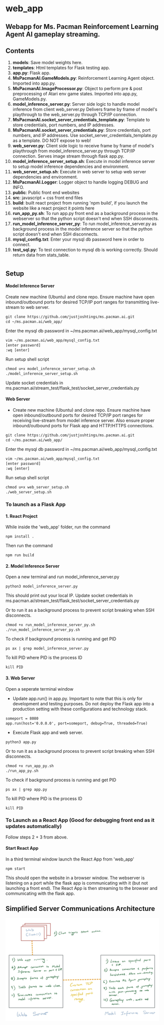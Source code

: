 # web_app

## Webapp for Ms. Pacman Reinforcement Learning Agent AI gameplay streaming.

## Contents
1. **models**: Save model weights here.
2. **templates**: Html templates for Flask testing app.
3. **app.py**: Flask app.
4. **MsPacmanAI.GameModels.py**: Reinforcement Learning Agent object. Imported into app.py.
5. **MsPacmanAI.ImageProcessor.py**: Object to perform pre & post preprocessing of Atari env game states. Imported into app.py, GameModels.py.
6. **model_inference_server.py**: Server side logic to handle model inference from client web_server.py Delivers frame by frame of model's playthrough to the web_server.py through TCP/IP connection.
7. **MsPacmanAI.socket_server_credentials_template.py**: Template to store credentials, port numbers, and IP addresses.
8. **MsPacmanAI.socket_server_credentials.py**: Store credentials, port numbers, and IP addresses. Use socket_server_credentials_template.py as a template. DO NOT expose to web!
9. **web_server.py**: Client side logic to receive frame by frame of model's playthrough from model_inference_server.py through TCP/IP connection. Serves image stream through flask app.py.
10. **model_inference_server_setup.sh**: Execute in model inference server to setup model inference dependencies and environment.
11. **web_server_setup.sh**: Execute in web server to setup web server dependencies and environment.
12. **MsPacmanAI.Logger**: Logger object to handle logging DEBUG and INFO.
13. **public**: Public front end websites
14. **src**: javascript + css front end files
15. **build**: built react project from running 'npm build', if you launch the website like a react project it 
    points here
16. **run_app_py.sh**: To run app.py front end as a background process in the webserver so that the python script doesn't end when SSH disconnects.
17. **run_model_inference_server_py**: To run model_inference_server.py as background process in the model inference server so that the python script doesn't end when SSH disconnects.
18. **mysql_config.txt**: Enter your mysql db password here in order to connect.
19. **test_sql.py**: To test connection to mysql db is working correctly. Should return data from stats_table.

# <a name="setup"></a>
## Setup
#### Model Inference Server
Create new machine (Ubuntu) and clone repo. Ensure machine have open inbound/outbound ports for desired TCP/IP port ranges for transmitting live-stream to web server. 

```
git clone https://github.com/justjoshtings/ms.pacman.ai.git
cd ~/ms.pacman.ai/web_app/
```
Enter the mysql db password in ~/ms.pacman.ai/web_app/mysql_config.txt
```
vim ~/ms.pacman.ai/web_app/mysql_config.txt
[enter password]
:wq [enter]
```
Run setup shell script
```
chmod u+x model_inference_server_setup.sh
./model_inference_server_setup.sh
```

Update socket credentials in ms.pacman.ai/stream_test/flask_test/socket_server_credentials.py

#### Web Server
* Create new machine (Ubuntu) and clone repo. Ensure machine have open inbound/outbound ports for desired TCP/IP port ranges for receiving live-stream from model inference server. Also ensure proper inbound/outbound ports for Flask app and HTTP/HTTPS connections.

```
git clone https://github.com/justjoshtings/ms.pacman.ai.git
cd ~/ms.pacman.ai/web_app/
```
Enter the mysql db password in ~/ms.pacman.ai/web_app/mysql_config.txt
```
vim ~/ms.pacman.ai/web_app/mysql_config.txt
[enter password]
:wq [enter]
```
Run setup shell script
```
chmod u+x web_server_setup.sh
./web_server_setup.sh
```

### To launch as a Flask App

#### 1. React Project  
While inside the 'web_app' folder, run the command
```
npm install .
```  
Then run the command 
```
npm run build
```


#### 2. Model Inference Server
Open a new terminal and run model_inference_server.py

```
python3 model_inference_server.py
```

This should print out your local IP.
Update socket credentials in ms.pacman.ai/stream_test/flask_test/socket_server_credentials.py

Or to run it as a background process to prevent script breaking when SSH disconnects.
```
chmod +x run_model_inference_server_py.sh
./run_model_inference_server_py.sh
```

To check if background process is running and get PID
```
ps ax | grep model_inference_server.py
```

To kill PID where PID is the process ID
```
kill PID
```

#### 3. Web Server
Open a seperate terminal window

* Update app.run() in app.py. Important to note that this is only for development and testing purposes. Do not deploy the Flask app into a production setting with these configurations and technology stack.
```
someport = 8080
app.run(host='0.0.0.0', port=someport, debug=True, threaded=True)
```

* Execute Flask app and web server.
```
python3 app.py
```

Or to run it as a background process to prevent script breaking when SSH disconnects.
```
chmod +x run_app_py.sh
./run_app_py.sh
```

To check if background process is running and get PID
```
ps ax | grep app.py
```

To kill PID where PID is the process ID
```
kill PID
```
### To Launch as a React App (Good for debugging front end as it updates automatically)
Follow steps 2 + 3 from above.

#### Start React App  
In a third terminal window launch the React App from 'web_app'
```
npm start
```  
This should open the website in a browser window.
The webserver is listening on a port while the flask app is communicating with it (but not launching a front end).
The React App is then streaming to the browser and communicating with the flask app.

## Simplified Server Communications Architecture
![server_comms](https://github.com/justjoshtings/ms.pacman.ai/blob/main/stream_test_react/flask_test/server_communications.jpg)
